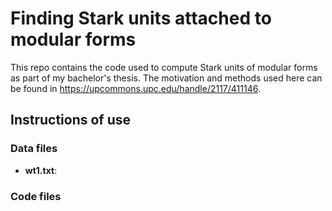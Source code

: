 # Finding Stark units attached to modular forms

This repo contains the code used to compute Stark units of modular forms as part of my bachelor's thesis. 
The motivation and methods used here can be found in https://upcommons.upc.edu/handle/2117/411146. 

## Instructions of use

### Data files

- **wt1.txt**:

### Code files

